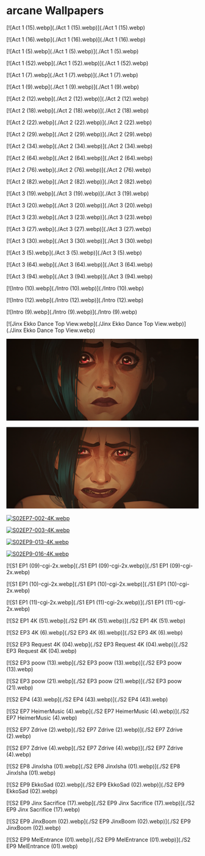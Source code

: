 # arcane Wallpapers



[![Act 1 (15).webp](./Act 1 (15).webp)](./Act 1 (15).webp)

[![Act 1 (16).webp](./Act 1 (16).webp)](./Act 1 (16).webp)

[![Act 1 (5).webp](./Act 1 (5).webp)](./Act 1 (5).webp)

[![Act 1 (52).webp](./Act 1 (52).webp)](./Act 1 (52).webp)

[![Act 1 (7).webp](./Act 1 (7).webp)](./Act 1 (7).webp)

[![Act 1 (9).webp](./Act 1 (9).webp)](./Act 1 (9).webp)

[![Act 2 (12).webp](./Act 2 (12).webp)](./Act 2 (12).webp)

[![Act 2 (18).webp](./Act 2 (18).webp)](./Act 2 (18).webp)

[![Act 2 (22).webp](./Act 2 (22).webp)](./Act 2 (22).webp)

[![Act 2 (29).webp](./Act 2 (29).webp)](./Act 2 (29).webp)

[![Act 2 (34).webp](./Act 2 (34).webp)](./Act 2 (34).webp)

[![Act 2 (64).webp](./Act 2 (64).webp)](./Act 2 (64).webp)

[![Act 2 (76).webp](./Act 2 (76).webp)](./Act 2 (76).webp)

[![Act 2 (82).webp](./Act 2 (82).webp)](./Act 2 (82).webp)

[![Act 3 (19).webp](./Act 3 (19).webp)](./Act 3 (19).webp)

[![Act 3 (20).webp](./Act 3 (20).webp)](./Act 3 (20).webp)

[![Act 3 (23).webp](./Act 3 (23).webp)](./Act 3 (23).webp)

[![Act 3 (27).webp](./Act 3 (27).webp)](./Act 3 (27).webp)

[![Act 3 (30).webp](./Act 3 (30).webp)](./Act 3 (30).webp)

[![Act 3 (5).webp](./Act 3 (5).webp)](./Act 3 (5).webp)

[![Act 3 (64).webp](./Act 3 (64).webp)](./Act 3 (64).webp)

[![Act 3 (94).webp](./Act 3 (94).webp)](./Act 3 (94).webp)

[![Intro (10).webp](./Intro (10).webp)](./Intro (10).webp)

[![Intro (12).webp](./Intro (12).webp)](./Intro (12).webp)

[![Intro (9).webp](./Intro (9).webp)](./Intro (9).webp)

[![Jinx Ekko Dance Top View.webp](./Jinx Ekko Dance Top View.webp)](./Jinx Ekko Dance Top View.webp)

[![S02EP5-010-4K.webp](./S02EP5-010-4K.webp)](./S02EP5-010-4K.webp)

[![S02EP5-013-4K.webp](./S02EP5-013-4K.webp)](./S02EP5-013-4K.webp)

[![S02EP7-002-4K.webp](./S02EP7-002-4K.webp)](./S02EP7-002-4K.webp)

[![S02EP7-003-4K.webp](./S02EP7-003-4K.webp)](./S02EP7-003-4K.webp)

[![S02EP9-013-4K.webp](./S02EP9-013-4K.webp)](./S02EP9-013-4K.webp)

[![S02EP9-016-4K.webp](./S02EP9-016-4K.webp)](./S02EP9-016-4K.webp)

[![S1 EP1 (09)-cgi-2x.webp](./S1 EP1 (09)-cgi-2x.webp)](./S1 EP1 (09)-cgi-2x.webp)

[![S1 EP1 (10)-cgi-2x.webp](./S1 EP1 (10)-cgi-2x.webp)](./S1 EP1 (10)-cgi-2x.webp)

[![S1 EP1 (11)-cgi-2x.webp](./S1 EP1 (11)-cgi-2x.webp)](./S1 EP1 (11)-cgi-2x.webp)

[![S2 EP1 4K (51).webp](./S2 EP1 4K (51).webp)](./S2 EP1 4K (51).webp)

[![S2 EP3 4K (6).webp](./S2 EP3 4K (6).webp)](./S2 EP3 4K (6).webp)

[![S2 EP3 Request 4K (04).webp](./S2 EP3 Request 4K (04).webp)](./S2 EP3 Request 4K (04).webp)

[![S2 EP3 poow (13).webp](./S2 EP3 poow (13).webp)](./S2 EP3 poow (13).webp)

[![S2 EP3 poow (21).webp](./S2 EP3 poow (21).webp)](./S2 EP3 poow (21).webp)

[![S2 EP4 (43).webp](./S2 EP4 (43).webp)](./S2 EP4 (43).webp)

[![S2 EP7 HeimerMusic (4).webp](./S2 EP7 HeimerMusic (4).webp)](./S2 EP7 HeimerMusic (4).webp)

[![S2 EP7 Zdrive (2).webp](./S2 EP7 Zdrive (2).webp)](./S2 EP7 Zdrive (2).webp)

[![S2 EP7 Zdrive (4).webp](./S2 EP7 Zdrive (4).webp)](./S2 EP7 Zdrive (4).webp)

[![S2 EP8 JinxIsha (01).webp](./S2 EP8 JinxIsha (01).webp)](./S2 EP8 JinxIsha (01).webp)

[![S2 EP9 EkkoSad (02).webp](./S2 EP9 EkkoSad (02).webp)](./S2 EP9 EkkoSad (02).webp)

[![S2 EP9 Jinx Sacrifice (17).webp](./S2 EP9 Jinx Sacrifice (17).webp)](./S2 EP9 Jinx Sacrifice (17).webp)

[![S2 EP9 JinxBoom (02).webp](./S2 EP9 JinxBoom (02).webp)](./S2 EP9 JinxBoom (02).webp)

[![S2 EP9 MelEntrance (01).webp](./S2 EP9 MelEntrance (01).webp)](./S2 EP9 MelEntrance (01).webp)

